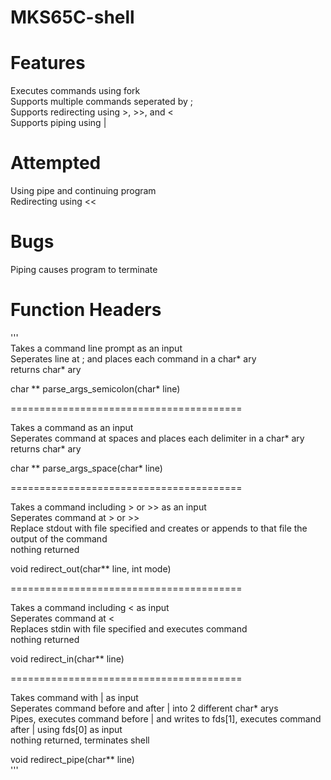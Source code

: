 # MKS65C-shell

# Features
Executes commands using fork  
Supports multiple commands seperated by ;  
Supports redirecting using >, >>, and <  
Supports piping using |  

# Attempted
Using pipe and continuing program  
Redirecting using <<  

# Bugs
Piping causes program to terminate  

# Function Headers
'''  
Takes a command line prompt as an input  
Seperates line at ; and places each command in a char* ary  
returns char* ary  

char ** parse_args_semicolon(char* line)  

========================================  

Takes a command as an input  
Seperates command at spaces and places each delimiter in a char* ary   
returns char* ary  

char ** parse_args_space(char* line)  

========================================  

Takes a command including > or >> as an input  
Seperates command at > or >>  
Replace stdout with file specified and creates or appends to that file the output of the command  
nothing returned  

void redirect_out(char** line, int mode)  

========================================  

Takes a command including < as input  
Seperates command at <  
Replaces stdin with file specified and executes command  
nothing returned  

void redirect_in(char** line)  

========================================

Takes command with | as input  
Seperates command before and after | into 2 different char* arys  
Pipes, executes command before | and writes to fds[1], executes command after | using fds[0] as input  
nothing returned, terminates shell  

void redirect_pipe(char** line)  
'''
